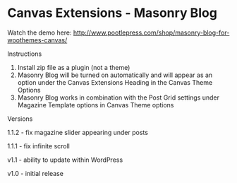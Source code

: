 Canvas Extensions - Masonry Blog
================================

Watch the demo here: http://www.pootlepress.com/shop/masonry-blog-for-woothemes-canvas/

Instructions

1. Install zip file as a plugin (not a theme)
2. Masonry Blog will be turned on automatically and will appear as an option under the Canvas Extensions Heading in the Canvas Theme Options 
3. Masonry Blog works in combination with the Post Grid settings under Magazine Template options in Canvas Theme options

Versions

1.1.2 - fix magazine slider appearing under posts

1.1.1 - fix infinite scroll

v1.1 - ability to update within WordPress

v1.0 - initial release
